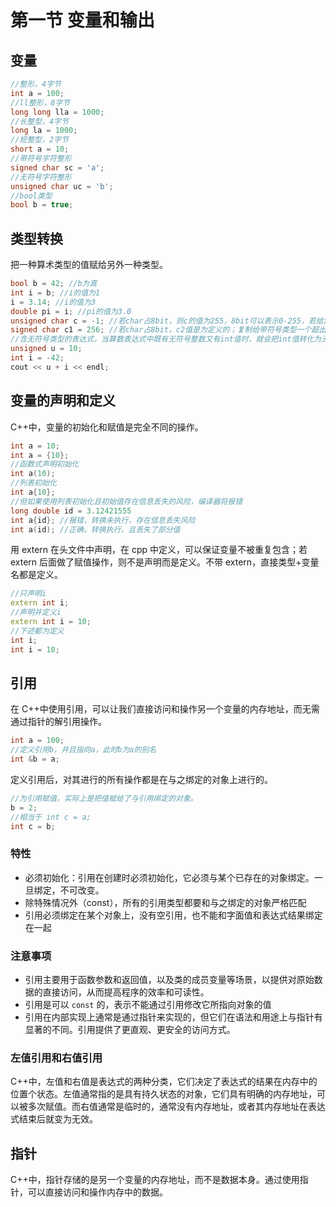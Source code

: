 # 第一节 变量和输出

## 变量

```c++
//整形，4字节
int a = 100;
//ll整形，8字节
long long lla = 1000;
//长整型，4字节
long la = 1000;
//短整型，2字节
short a = 10;
//带符号字符整形
signed char sc = 'a';
//无符号字符整形
unsigned char uc = 'b';
//bool类型
bool b = true;
```

## 类型转换

把一种算术类型的值赋给另外一种类型。

```c++
bool b = 42; //b为真
int i = b; //i的值为1
i = 3.14; //i的值为3
double pi = i; //pi的值为3.0
unsigned char c = -1; //若char占8bit，则c的值为255，8bit可以表示0-255，若给定值超过此范围，实际的结果是该值对256取模后的余数
signed char c1 = 256; //若char占8bit，c2值是为定义的；复制给带符号类型一个超出其表示范围的值时，则结果是未定义的
//含无符号类型的表达式，当算数表达式中既有无符号整数又有int值时，就会把int值转化为无符号数
unsigned u = 10;
int i = -42;
cout << u + i << endl;
```

## 变量的声明和定义

C++中，变量的初始化和赋值是完全不同的操作。

```c++
int a = 10;
int a = {10};
//函数式声明初始化
int a(10);
//列表初始化
int a{10};
//但如果使用列表初始化且初始值存在信息丢失的风险，编译器将报错
long double id = 3.12421555
int a{id}; //报错，转换未执行，存在信息丢失风险
int a(id); //正确，转换执行，且丢失了部分值
```

用 extern 在头文件中声明，在 cpp 中定义，可以保证变量不被重复包含；若 extern 后面做了赋值操作，则不是声明而是定义。不带 extern，直接类型+变量名都是定义。

```c++
//只声明i
extern int i;
//声明并定义i
extern int i = 10;
//下述都为定义
int i;
int i = 10;
```

## 引用

在 C++中使用引用，可以让我们直接访问和操作另一个变量的内存地址，而无需通过指针的解引用操作。

```c++
int a = 100;
//定义引用b，并且指向a，此时b为a的别名
int &b = a;
```

定义引用后，对其进行的所有操作都是在与之绑定的对象上进行的。

```c++
//为引用赋值，实际上是把值赋给了与引用绑定的对象。
b = 2;
//相当于 int c = a;
int c = b;
```

### 特性

- 必须初始化：引用在创建时必须初始化，它必须与某个已存在的对象绑定。一旦绑定，不可改变。
- 除特殊情况外（const），所有的引用类型都要和与之绑定的对象严格匹配
- 引用必须绑定在某个对象上，没有空引用，也不能和字面值和表达式结果绑定在一起

### 注意事项

- 引用主要用于函数参数和返回值，以及类的成员变量等场景，以提供对原始数据的直接访问，从而提高程序的效率和可读性。
- 引用是可以 `const` 的，表示不能通过引用修改它所指向对象的值
- 引用在内部实现上通常是通过指针来实现的，但它们在语法和用途上与指针有显著的不同。引用提供了更直观、更安全的访问方式。

### 左值引用和右值引用

C++中，左值和右值是表达式的两种分类，它们决定了表达式的结果在内存中的位置个状态。左值通常指的是具有持久状态的对象，它们具有明确的内存地址，可以被多次赋值。而右值通常是临时的，通常没有内存地址，或者其内存地址在表达式结束后就变为无效。

## 指针

C++中，指针存储的是另一个变量的内存地址，而不是数据本身。通过使用指针，可以直接访问和操作内存中的数据。